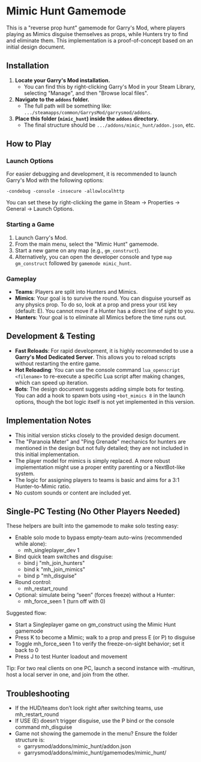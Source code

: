 # Mimic Hunt Gamemode

This is a "reverse prop hunt" gamemode for Garry's Mod, where players playing as Mimics disguise themselves as props, while Hunters try to find and eliminate them. This implementation is a proof-of-concept based on an initial design document.

## Installation

1.  **Locate your Garry's Mod installation.**
    *   You can find this by right-clicking Garry's Mod in your Steam Library, selecting "Manage", and then "Browse local files".
2.  **Navigate to the `addons` folder.**
    *   The full path will be something like: `.../steamapps/common/GarrysMod/garrysmod/addons`.
3.  **Place this folder (`mimic_hunt`) inside the `addons` directory.**
    *   The final structure should be `.../addons/mimic_hunt/addon.json`, etc.

## How to Play

### Launch Options

For easier debugging and development, it is recommended to launch Garry's Mod with the following options:

```
-condebug -console -insecure -allowlocalhttp
```

You can set these by right-clicking the game in Steam -> Properties -> General -> Launch Options.

### Starting a Game

1.  Launch Garry's Mod.
2.  From the main menu, select the "Mimic Hunt" gamemode.
3.  Start a new game on any map (e.g., `gm_construct`).
4.  Alternatively, you can open the developer console and type `map gm_construct` followed by `gamemode mimic_hunt`.

### Gameplay

*   **Teams**: Players are split into Hunters and Mimics.
*   **Mimics**: Your goal is to survive the round. You can disguise yourself as any physics prop. To do so, look at a prop and press your `USE` key (default: E). You cannot move if a Hunter has a direct line of sight to you.
*   **Hunters**: Your goal is to eliminate all Mimics before the time runs out.

## Development & Testing

*   **Fast Reloads**: For rapid development, it is highly recommended to use a **Garry's Mod Dedicated Server**. This allows you to reload scripts without restarting the entire game.
*   **Hot Reloading**: You can use the console command `lua_openscript <filename>` to re-execute a specific Lua script after making changes, which can speed up iteration.
*   **Bots**: The design document suggests adding simple bots for testing. You can add a hook to spawn bots using `+bot_mimics 8` in the launch options, though the bot logic itself is not yet implemented in this version.

## Implementation Notes

*   This initial version sticks closely to the provided design document.
*   The "Paranoia Meter" and "Ping Grenade" mechanics for hunters are mentioned in the design but not fully detailed; they are not included in this initial implementation.
*   The player model for mimics is simply replaced. A more robust implementation might use a proper entity parenting or a NextBot-like system.
*   The logic for assigning players to teams is basic and aims for a 3:1 Hunter-to-Mimic ratio.
*   No custom sounds or content are included yet.


## Single-PC Testing (No Other Players Needed)

These helpers are built into the gamemode to make solo testing easy:

- Enable solo mode to bypass empty-team auto-wins (recommended while alone):
  - mh_singleplayer_dev 1
- Bind quick team switches and disguise:
  - bind j "mh_join_hunters"
  - bind k "mh_join_mimics"
  - bind p "mh_disguise"
- Round control:
  - mh_restart_round
- Optional: simulate being “seen” (forces freeze) without a Hunter:
  - mh_force_seen 1  (turn off with 0)

Suggested flow:
- Start a Singleplayer game on gm_construct using the Mimic Hunt gamemode
- Press K to become a Mimic; walk to a prop and press E (or P) to disguise
- Toggle mh_force_seen 1 to verify the freeze-on-sight behavior; set it back to 0
- Press J to test Hunter loadout and movement

Tip: For two real clients on one PC, launch a second instance with -multirun, host a local server in one, and join from the other.

## Troubleshooting

- If the HUD/teams don’t look right after switching teams, use mh_restart_round
- If USE (E) doesn’t trigger disguise, use the P bind or the console command mh_disguise
- Game not showing the gamemode in the menu? Ensure the folder structure is:
  - garrysmod/addons/mimic_hunt/addon.json
  - garrysmod/addons/mimic_hunt/gamemodes/mimic_hunt/
